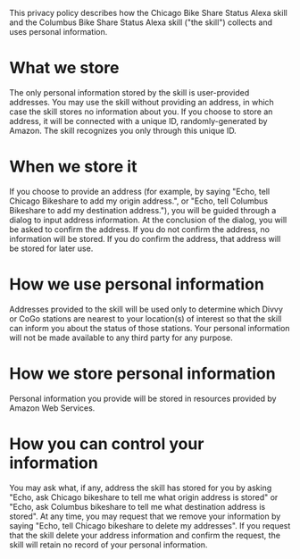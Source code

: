 This privacy policy describes how the Chicago Bike Share Status Alexa
skill and the Columbus Bike Share Status Alexa skill ("the skill")
collects and uses personal information.

# What we store

The only personal information stored by the skill is user-provided
addresses. You may use the skill without providing an address,
in which case the skill stores no information about you. If you choose
to store an address, it will be connected with a unique ID,
randomly-generated by Amazon. The skill recognizes you only through
this unique ID.

# When we store it

If you choose to provide an address (for example, by saying
"Echo, tell Chicago Bikeshare to add my origin address.", or
"Echo, tell Columbus Bikeshare to add my destination address."),
you will be guided through a dialog
to input address information. At the conclusion of the dialog,
you will be asked to confirm the address. If you do not confirm
the address, no information will be stored. If you do confirm
the address, that address will be stored for later use.

# How we use personal information

Addresses provided to the skill will be used only to
determine which Divvy or CoGo stations are nearest to your
location(s) of interest so that the skill can inform you
about the status of those stations. Your personal information
will not be made available to any third party for any purpose.

# How we store personal information

Personal information you provide will be stored in
resources provided by Amazon Web Services.

# How you can control your information

You may ask what, if any, address the skill has stored for you
by asking "Echo, ask Chicago bikeshare to tell me what origin
address is stored" or "Echo, ask Columbus bikeshare to tell
me what destination address is stored".
At any time, you may request that we remove your information by
saying "Echo, tell Chicago bikeshare to delete my addresses".
If you request that the skill delete your address information
and confirm the request, the skill will retain no record of your
personal information.
